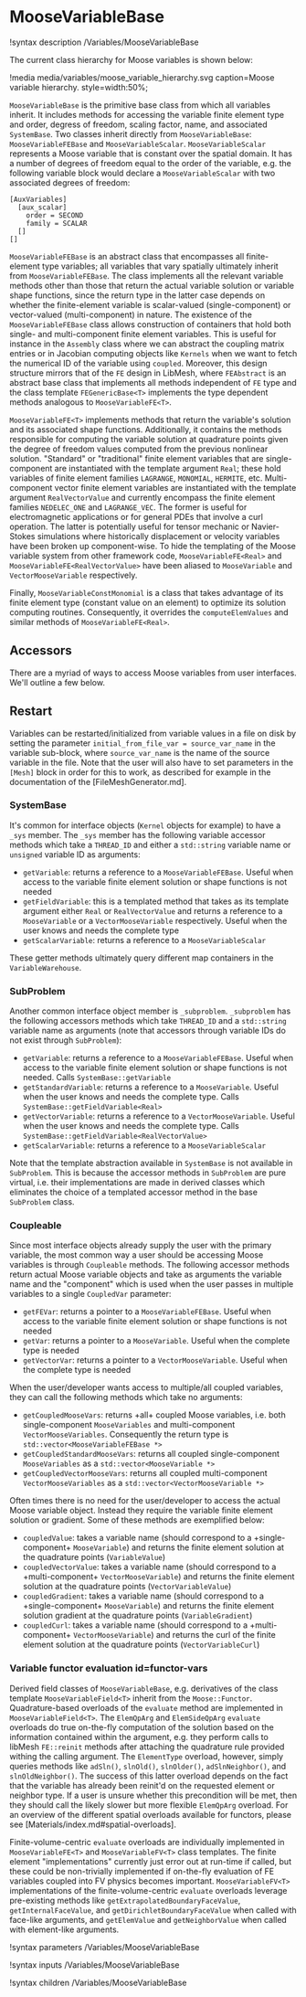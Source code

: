 # MooseVariableBase

!syntax description /Variables/MooseVariableBase

The current class hierarchy for Moose variables is shown below:

!media media/variables/moose_variable_hierarchy.svg
       caption=Moose variable hierarchy.
       style=width:50%;

`MooseVariableBase` is the primitive base class from which all variables
inherit. It includes methods for accessing the variable finite element type and
order, degress of freedom, scaling factor, name, and associated
`SystemBase`. Two classes inherit directly from `MooseVariableBase`:
`MooseVariableFEBase` and `MooseVariableScalar`. `MooseVariableScalar` represents a
Moose variable that is constant over the spatial domain. It has a number of
degrees of freedom equal to the order of the variable, e.g. the following
variable block would declare a `MooseVariableScalar` with two associated degrees
of freedom:

```
[AuxVariables]
  [aux_scalar]
    order = SECOND
    family = SCALAR
  []
[]
```

`MooseVariableFEBase` is an abstract class that encompasses all finite-element type
variables; all variables that vary spatially ultimately inherit from
`MooseVariableFEBase`. The class implements all the relevant variable methods other
than those that return the actual variable solution or variable shape functions,
since the return type in
the latter case depends on whether the finite-element variable is scalar-valued
(single-component) or vector-valued (multi-component) in nature. The existence
of the `MooseVariableFEBase` class allows construction of containers that hold both single- and
multi-component finite element variables. This is useful for instance in the
`Assembly` class where we can abstract the coupling matrix entries or in
Jacobian computing
objects like `Kernels` when we want to fetch the numerical ID of the variable
using `coupled`. Moreover, this design structure mirrors that of the `FE`
design in LibMesh, where `FEAbstract` is an abstract base class that implements
all methods independent of `FE` type and the class
template `FEGenericBase<T>` implements the type dependent methods analogous to
`MooseVariableFE<T>`.

`MooseVariableFE<T>` implements methods that return the variable's solution
and its associated shape functions. Additionally, it contains the methods
responsible for computing the variable solution at quadrature points given the
degree of freedom values computed from the previous nonlinear
solution. "Standard" or "traditional" finite element variables that are
single-component are instantiated with the template argument `Real`; these hold
variables of finite element families `LAGRANGE`, `MONOMIAL`, `HERMITE`,
etc. Multi-component vector finite element variables are instantiated with the
template argument `RealVectorValue` and currently encompass the finite element
families `NEDELEC_ONE` and `LAGRANGE_VEC`. The former is useful for
electromagnetic applications or for general PDEs that involve a curl
operation. The latter is potentially useful for tensor mechanic or Navier-Stokes
simulations where historically displacement or velocity variables have been
broken up component-wise. To hide the templating of the Moose variable system
from other framework code, `MooseVariableFE<Real>` and
`MooseVariableFE<RealVectorValue>` have been aliased to `MooseVariable` and
`VectorMooseVariable` respectively.

Finally, `MooseVariableConstMonomial` is a class that takes advantage of its
finite element type (constant value on an element) to optimize its solution
computing routines. Consequently, it overrides the `computeElemValues` and
similar methods of `MooseVariableFE<Real>`.

## Accessors

There are a myriad of ways to access Moose variables from user interfaces. We'll
outline a few below.

## Restart

Variables can be restarted/initialized from variable values in a file on disk by
setting the parameter `initial_from_file_var = source_var_name` in the variable
sub-block, where `source_var_name` is the name of the source variable in the
file. Note that the user will also have to set parameters in the `[Mesh]` block
in order for this to work, as described for example in the documentation of the
[FileMeshGenerator.md].

### SystemBase

It's common for interface objects (`Kernel` objects for example) to have a `_sys`
member. The `_sys` member has the following variable accessor methods which take
a `THREAD_ID` and either a `std::string` variable name or `unsigned` variable ID
as arguments:

- `getVariable`: returns a reference to a `MooseVariableFEBase`. Useful when access
  to the variable finite element solution or shape functions is not needed
- `getFieldVariable`: this is a templated method that takes as its template
  argument either `Real` or `RealVectorValue` and returns a reference to a
  `MooseVariable` or a `VectorMooseVariable` respectively. Useful when the user
  knows and needs the complete type
- `getScalarVariable`: returns a reference to a `MooseVariableScalar`

These getter methods ultimately query different map containers in the `VariableWarehouse`.

### SubProblem

Another common interface object member is `_subproblem`. `_subproblem` has the
following accessors methods which take `THREAD_ID` and a `std::string` variable
name as arguments (note that accessors through variable IDs do not exist through
`SubProblem`):

- `getVariable`: returns a reference to a `MooseVariableFEBase`. Useful when access
  to the variable finite element solution or shape functions is not
  needed. Calls `SystemBase::getVariable`
- `getStandardVariable`: returns a reference to a
  `MooseVariable`. Useful when the user
  knows and needs the complete type. Calls `SystemBase::getFieldVariable<Real>`
- `getVectorVariable`: returns a reference to a
  `VectorMooseVariable`. Useful when the user
  knows and needs the complete type. Calls `SystemBase::getFieldVariable<RealVectorValue>`
- `getScalarVariable`: returns a reference to a `MooseVariableScalar`

Note that the template abstraction available in `SystemBase` is not available in
`SubProblem`. This is because the accessor methods in `SubProblem` are pure
virtual, i.e. their implementations are made in derived classes which eliminates
the choice of a templated accessor method in the base `SubProblem` class.

### Coupleable

Since most interface objects already supply the user with the primary variable,
the most common way a user should be accessing Moose variables is through
`Coupleable` methods. The following accessor methods return actual Moose
variable objects and take as arguments the variable name and the "component"
which is used when the user passes in multiple variables to a single
`CoupledVar` parameter:

- `getFEVar`: returns a pointer to a `MooseVariableFEBase`. Useful when access
  to the variable finite element solution or shape functions is not
  needed
- `getVar`: returns a pointer to a `MooseVariable`. Useful when the complete
  type is needed
- `getVectorVar`: returns a pointer to a `VectorMooseVariable`. Useful when the complete
  type is needed

When the user/developer wants access to multiple/all coupled variables, they can
call the following methods which take no arguments:

- `getCoupledMooseVars`: returns +all+ coupled Moose variables, i.e. both
  single-component `MooseVariables` and multi-component
  `VectorMooseVariables`. Consequently the return type is
  `std::vector<MooseVariableFEBase *>`
- `getCoupledStandardMooseVars`: returns all coupled single-component
  `MooseVariables` as a `std::vector<MooseVariable *>`
- `getCoupledVectorMooseVars`: returns all coupled multi-component
  `VectorMooseVariables` as a `std::vector<VectorMooseVariable *>`

Often times there is no need for the user/developer to access the actual Moose
variable object. Instead they require the variable finite element solution or
gradient. Some of these methods are exemplified below:

- `coupledValue`: takes a variable name (should correspond to a
  +single-component+ `MooseVariable`) and returns the finite element solution
  at the quadrature points (`VariableValue`)
- `coupledVectorValue`: takes a variable name (should correspond to a
  +multi-component+ `VectorMooseVariable`) and returns the finite element solution
  at the quadrature points (`VectorVariableValue`)
- `coupledGradient`: takes a variable name (should correspond to a
  +single-component+ `MooseVariable`) and returns the finite element solution gradient
  at the quadrature points (`VariableGradient`)
- `coupledCurl`: takes a variable name (should correspond to a
  +multi-component+ `VectorMooseVariable`) and returns the curl of the finite element solution
  at the quadrature points (`VectorVariableCurl`)


### Variable functor evaluation id=functor-vars

Derived field classes of `MooseVariableBase`, e.g. derivatives of the class
template `MooseVariableField<T>` inherit from the
`Moose::Functor`. Quadrature-based overloads of the `evaluate` method are
implemented in `MooseVariableField<T>`. The `ElemQpArg` and `ElemSideQpArg` `evaluate` overloads do
true on-the-fly computation of the solution based on the information contained
within the argument, e.g. they perform calls to libMesh `FE::reinit` methods
after attaching the quadrature rule provided withing the calling argument. The
`ElementType` overload, however, simply queries methods like `adSln()`,
`slnOld()`, `slnOlder()`, `adSlnNeighbor()`, and `slnOldNeighbor()`. The success
of this latter overload depends on the fact that the variable has already been
reinit'd on the requested element or neighbor type. If a user is unsure whether
this precondition will be met, then they should call the likely slower but more
flexible `ElemQpArg` overload. For an overview of the different spatial
overloads available for functors, please see [Materials/index.md#spatial-overloads].

Finite-volume-centric `evaluate` overloads are individually implemented in
`MooseVariableFE<T>` and `MooseVariableFV<T>` class templates. The finite
element "implementations" currently just error out at run-time if called, but
these could be non-trivially implemented if on-the-fly evaluation of FE
variables coupled into FV physics becomes important. `MooseVariableFV<T>`
implementations of the finite-volume-centric `evaluate` overloads leverage
pre-existing methods like `getExtrapolatedBoundaryFaceValue`,
`getInternalFaceValue`, and `getDirichletBoundaryFaceValue` when called with
face-like arguments, and `getElemValue` and `getNeighborValue` when called with
element-like arguments.

!syntax parameters /Variables/MooseVariableBase

!syntax inputs /Variables/MooseVariableBase

!syntax children /Variables/MooseVariableBase
